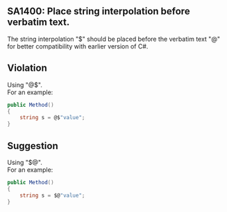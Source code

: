 ## SA1400: Place string interpolation before verbatim text.
The string interpolation "$" should be placed before the verbatim text "@" for better compatibility with earlier version of C#.  

## Violation
Using "@$".  
For an example:
``` csharp
public Method()
{
    string s = @$"value";
}
```

## Suggestion
Using "$@".  
For an example:  
``` csharp
public Method()
{
    string s = $@"value";
}
```
